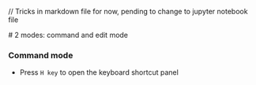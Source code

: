 // Tricks in markdown file for now, pending to change to jupyter notebook file


\# 2 modes: command and edit mode

### Command mode
- Press `H key` to open the keyboard shortcut panel


